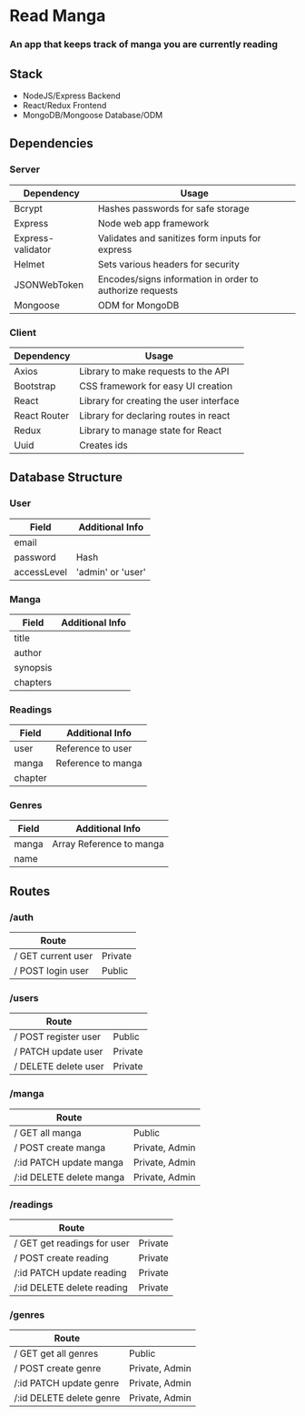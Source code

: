 # Read Manga

### An app that keeps track of manga you are currently reading

## Stack

- NodeJS/Express Backend
- React/Redux Frontend
- MongoDB/Mongoose Database/ODM

## Dependencies

### Server

| Dependency        | Usage                                                    |
| ----------------- | -------------------------------------------------------- |
| Bcrypt            | Hashes passwords for safe storage                        |
| Express           | Node web app framework                                   |
| Express-validator | Validates and sanitizes form inputs for express          |
| Helmet            | Sets various headers for security                        |
| JSONWebToken      | Encodes/signs information in order to authorize requests |
| Mongoose          | ODM for MongoDB                                          |

### Client

| Dependency   | Usage                                   |
| ------------ | --------------------------------------- |
| Axios        | Library to make requests to the API     |
| Bootstrap    | CSS framework for easy UI creation      |
| React        | Library for creating the user interface |
| React Router | Library for declaring routes in react   |
| Redux        | Library to manage state for React       |
| Uuid         | Creates ids                             |

## Database Structure

### User

| Field       | Additional Info   |
| ----------- | ----------------- |
| email       |
| password    | Hash              |
| accessLevel | 'admin' or 'user' |

### Manga

| Field    | Additional Info |
| -------- | --------------- |
| title    |
| author   |
| synopsis |
| chapters |

### Readings

| Field   | Additional Info    |
| ------- | ------------------ |
| user    | Reference to user  |
| manga   | Reference to manga |
| chapter |

### Genres

| Field | Additional Info          |
| ----- | ------------------------ |
| manga | Array Reference to manga |
| name  |

## Routes

### /auth

| Route              |         |
| ------------------ | ------- |
| / GET current user | Private |
| / POST login user  | Public  |

### /users

| Route                |         |
| -------------------- | ------- |
| / POST register user | Public  |
| / PATCH update user  | Private |
| / DELETE delete user | Private |

### /manga

| Route                    |                |
| ------------------------ | -------------- |
| / GET all manga          | Public         |
| / POST create manga      | Private, Admin |
| /:id PATCH update manga  | Private, Admin |
| /:id DELETE delete manga | Private, Admin |

### /readings

| Route                       |         |
| --------------------------- | ------- |
| / GET get readings for user | Private |
| / POST create reading       | Private |
| /:id PATCH update reading   | Private |
| /:id DELETE delete reading  | Private |

### /genres

| Route                    |                |
| ------------------------ | -------------- |
| / GET get all genres     | Public         |
| / POST create genre      | Private, Admin |
| /:id PATCH update genre  | Private, Admin |
| /:id DELETE delete genre | Private, Admin |
